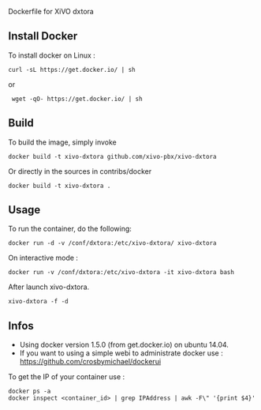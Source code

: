 Dockerfile for XiVO dxtora

## Install Docker

To install docker on Linux :

    curl -sL https://get.docker.io/ | sh
 
 or
 
     wget -qO- https://get.docker.io/ | sh

## Build

To build the image, simply invoke

    docker build -t xivo-dxtora github.com/xivo-pbx/xivo-dxtora

Or directly in the sources in contribs/docker

    docker build -t xivo-dxtora .
  
## Usage

To run the container, do the following:

    docker run -d -v /conf/dxtora:/etc/xivo-dxtora/ xivo-dxtora

On interactive mode :

    docker run -v /conf/dxtora:/etc/xivo-dxtora -it xivo-dxtora bash

After launch xivo-dxtora.

    xivo-dxtora -f -d

## Infos

- Using docker version 1.5.0 (from get.docker.io) on ubuntu 14.04.
- If you want to using a simple webi to administrate docker use : https://github.com/crosbymichael/dockerui

To get the IP of your container use :

    docker ps -a
    docker inspect <container_id> | grep IPAddress | awk -F\" '{print $4}'
